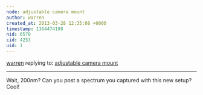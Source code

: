 ```yaml
---
node: adjustable camera mount
author: warren
created_at: 2013-03-28 12:35:08 +0000
timestamp: 1364474108
nid: 6570
cid: 4253
uid: 1
---
```




[warren](../profile/warren) replying to: [adjustable camera mount](../notes/sonofaquark/3-28-2013/adjustable-camera-mount)

----
Wait, 200nm? Can you post a spectrum you captured with this new setup? Cool!